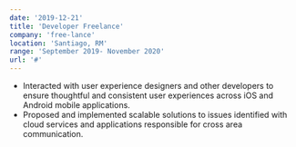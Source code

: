 ```yaml
---
date: '2019-12-21'
title: 'Developer Freelance'
company: 'free-lance'
location: 'Santiago, RM'
range: 'September 2019- November 2020'
url: '#'
---
```


- Interacted with user experience designers and other developers to ensure thoughtful and consistent user experiences across iOS and Android mobile applications.
- Proposed and implemented scalable solutions to issues identified with cloud services and applications responsible for cross area communication.
